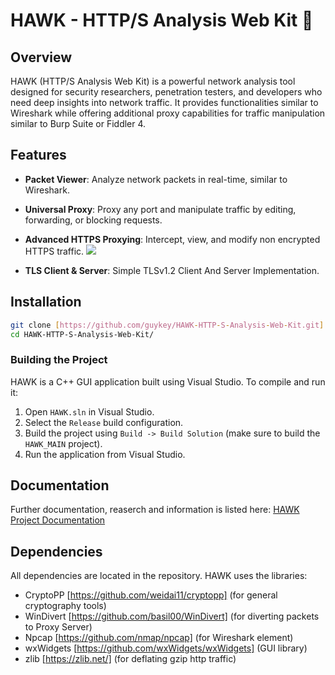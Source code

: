 # HAWK - HTTP/S Analysis Web Kit 🦅

## Overview
HAWK (HTTP/S Analysis Web Kit) is a powerful network analysis tool designed for security researchers, penetration testers, and developers who need deep insights into network traffic. It provides functionalities similar to Wireshark while offering additional proxy capabilities for traffic manipulation similar to Burp Suite or Fiddler 4.

## Features
- **Packet Viewer**: Analyze network packets in real-time, similar to Wireshark.

- **Universal Proxy**: Proxy any port and manipulate traffic by editing, forwarding, or blocking requests.

- **Advanced HTTPS Proxying**: Intercept, view, and modify non encrypted HTTPS traffic.
![](https://github.com/user-attachments/assets/1c921954-2396-40e2-bc13-41b90fddf1a4)

- **TLS Client & Server**: Simple TLSv1.2 Client And Server Implementation.

## Installation
```sh
git clone [https://github.com/guykey/HAWK-HTTP-S-Analysis-Web-Kit.git]
cd HAWK-HTTP-S-Analysis-Web-Kit/
```


### Building the Project
HAWK is a C++ GUI application built using Visual Studio. To compile and run it:
1. Open `HAWK.sln` in Visual Studio.
2. Select the `Release` build configuration.
3. Build the project using `Build -> Build Solution` (make sure to build the `HAWK_MAIN` project).
4. Run the application from Visual Studio.

## Documentation
Further documentation, reaserch and information is listed here:
[HAWK Project Documentation](https://drive.google.com/drive/folders/1Q2v-WCJHIUktr5ynlPXBoItn3EPqOW5B)

## Dependencies
All dependencies are located in the repository.
HAWK uses the libraries:
- CryptoPP [https://github.com/weidai11/cryptopp] (for general cryptography tools)
- WinDivert [https://github.com/basil00/WinDivert] (for diverting packets to Proxy Server)
- Npcap [https://github.com/nmap/npcap] (for Wireshark element)
- wxWidgets [https://github.com/wxWidgets/wxWidgets] (GUI library)
- zlib [https://zlib.net/] (for deflating gzip http traffic)

